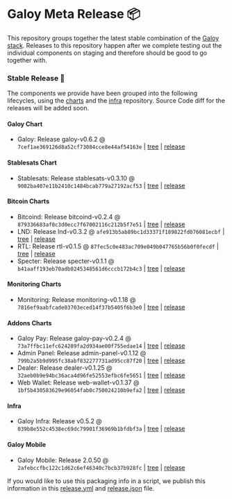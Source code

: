 # Galoy Meta Release 📦

This repository groups together the latest stable combination of the [Galoy stack](https://github.com/GaloyMoney/awesome-galoy#tech-components). 
Releases to this repository happen after we complete testing out the individual components on staging and therefore should be good to go together with.

### Stable Release 🎉

The components we provide have been grouped into the following lifecycles, using the [charts](https://github.com/GaloyMoney/charts) and the [infra](https://github.com/GaloyMoney/galoy-infra) repository. 
Source Code diff for the releases will be added soon.

#### Galoy Chart
- Galoy: Release galoy-v0.6.2 @ `7cef1ae369126d8a52cf73084cce8e44af54163e` | [tree](https://github.com/GaloyMoney/charts/tree/7cef1ae369126d8a52cf73084cce8e44af54163e/charts/galoy) | [release](https://github.com/GaloyMoney/charts/releases/tag/galoy-v0.6.2)

#### Stablesats Chart
- Stablesats: Release stablesats-v0.3.10 @ `9082ba407e11b2410c1484bcab779a27192acf53` | [tree](https://github.com/GaloyMoney/charts/tree/9082ba407e11b2410c1484bcab779a27192acf53/charts/stablesats) | [release](https://github.com/GaloyMoney/charts/releases/tag/stablesats-v0.3.10)

#### Bitcoin Charts
- Bitcoind: Release bitcoind-v0.2.4 @ `879336683af0c3d0ecc7f67002116c212b5f7e51` | [tree](https://github.com/GaloyMoney/charts/tree/879336683af0c3d0ecc7f67002116c212b5f7e51/charts/bitcoind) | [release](https://github.com/GaloyMoney/charts/releases/tag/bitcoind-v0.2.4)
- LND: Release lnd-v0.3.2 @ `afe913b5ab89bc1d33371f189822fd076081ecbf` | [tree](https://github.com/GaloyMoney/charts/tree/afe913b5ab89bc1d33371f189822fd076081ecbf/charts/lnd) | [release](https://github.com/GaloyMoney/charts/releases/tag/lnd-v0.3.2)
- RTL: Release rtl-v0.1.5 @ `87fec5c0e483ac709e049b047765b56b0f0fecdf` | [tree](https://github.com/GaloyMoney/charts/tree/87fec5c0e483ac709e049b047765b56b0f0fecdf/charts/rtl) | [release](https://github.com/GaloyMoney/charts/releases/tag/rtl-v0.1.5)
- Specter: Release specter-v0.1.1 @ `b41aaff193eb70adb0245348561d6cccb172b4c3` | [tree](https://github.com/GaloyMoney/charts/tree/b41aaff193eb70adb0245348561d6cccb172b4c3/charts/specter) | [release](https://github.com/GaloyMoney/charts/releases/tag/specter-v0.1.1)

#### Monitoring Charts
- Monitoring: Release monitoring-v0.1.18 @ `7816ef9aabfcade03703eced14f37b5405f6b3e0` | [tree](https://github.com/GaloyMoney/charts/tree/7816ef9aabfcade03703eced14f37b5405f6b3e0/charts/monitoring) | [release](https://github.com/GaloyMoney/charts/releases/tag/monitoring-v0.1.18)

#### Addons Charts
- Galoy Pay: Release galoy-pay-v0.2.4 @ `73a7ffbc11efc624289fa2d934ae00f755edae14` | [tree](https://github.com/GaloyMoney/charts/tree/73a7ffbc11efc624289fa2d934ae00f755edae14/charts/galoy-pay) | [release](https://github.com/GaloyMoney/charts/releases/tag/galoy-pay-v0.2.4)
- Admin Panel: Release admin-panel-v0.1.12 @ `799b2a5b9d995fc38abf832277731ad95cc87f20` | [tree](https://github.com/GaloyMoney/charts/tree/799b2a5b9d995fc38abf832277731ad95cc87f20/charts/admin-panel) | [release](https://github.com/GaloyMoney/charts/releases/tag/admin-panel-v0.1.12)
- Dealer: Release dealer-v0.1.25 @ `32aeb0b9e94bc36aca4d96fe52553efbc6fe5651` | [tree](https://github.com/GaloyMoney/charts/tree/32aeb0b9e94bc36aca4d96fe52553efbc6fe5651/charts/dealer) | [release](https://github.com/GaloyMoney/charts/releases/tag/dealer-v0.1.25)
- Web Wallet: Release web-wallet-v0.1.37 @ `1bf5b430583629e96054fab0c750024210b9efa2` | [tree](https://github.com/GaloyMoney/charts/tree/1bf5b430583629e96054fab0c750024210b9efa2/charts/web_wallet) | [release](https://github.com/GaloyMoney/charts/releases/tag/web-wallet-v0.1.37)

#### Infra

- Galoy Infra: Release v0.5.2 @ `039b8e552c4538ec69dc79901f36969b1bfdbf3a` | [tree](https://github.com/GaloyMoney/galoy-infra/tree/039b8e552c4538ec69dc79901f36969b1bfdbf3a) | [release](https://github.com/GaloyMoney/galoy-infra/releases/tag/v0.5.2)

#### Galoy Mobile

- Galoy Mobile: Release 2.0.50 @ `2afebccfbc122c1d62c6ef46340c7bcb37b928fc` | [tree](https://github.com/GaloyMoney/galoy-mobile/tree/2afebccfbc122c1d62c6ef46340c7bcb37b928fc) | [release](https://github.com/GaloyMoney/galoy-mobile/releases/tag/2.0.50)

If you would like to use this packaging info in a script, we publish this information in this [release.yml](./release.yml) and [release.json](./release.json) file.
